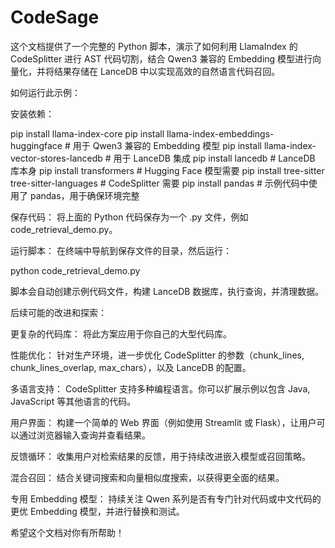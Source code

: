 # CodeSage

这个文档提供了一个完整的 Python 脚本，演示了如何利用 LlamaIndex 的 CodeSplitter 进行 AST 代码切割，结合 Qwen3 兼容的 Embedding 模型进行向量化，并将结果存储在 LanceDB 中以实现高效的自然语言代码召回。

如何运行此示例：

安装依赖：

pip install llama-index-core
pip install llama-index-embeddings-huggingface # 用于 Qwen3 兼容的 Embedding 模型
pip install llama-index-vector-stores-lancedb # 用于 LanceDB 集成
pip install lancedb  # LanceDB 库本身
pip install transformers  # Hugging Face 模型需要
pip install tree-sitter tree-sitter-languages # CodeSplitter 需要
pip install pandas # 示例代码中使用了 pandas，用于确保环境完整

保存代码： 将上面的 Python 代码保存为一个 .py 文件，例如 code_retrieval_demo.py。

运行脚本： 在终端中导航到保存文件的目录，然后运行：

python code_retrieval_demo.py

脚本会自动创建示例代码文件，构建 LanceDB 数据库，执行查询，并清理数据。

后续可能的改进和探索：

更复杂的代码库： 将此方案应用于你自己的大型代码库。

性能优化： 针对生产环境，进一步优化 CodeSplitter 的参数（chunk_lines, chunk_lines_overlap, max_chars），以及 LanceDB 的配置。

多语言支持： CodeSplitter 支持多种编程语言。你可以扩展示例以包含 Java, JavaScript 等其他语言的代码。

用户界面： 构建一个简单的 Web 界面（例如使用 Streamlit 或 Flask），让用户可以通过浏览器输入查询并查看结果。

反馈循环： 收集用户对检索结果的反馈，用于持续改进嵌入模型或召回策略。

混合召回： 结合关键词搜索和向量相似度搜索，以获得更全面的结果。

专用 Embedding 模型： 持续关注 Qwen 系列是否有专门针对代码或中文代码的更优 Embedding 模型，并进行替换和测试。

希望这个文档对你有所帮助！